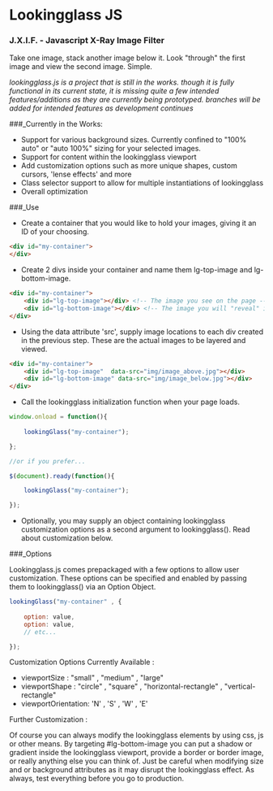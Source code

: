 # Lookingglass JS 
### J.X.I.F. - Javascript X-Ray Image Filter

Take one image, stack another image below it.
Look "through" the first image and view the second image.
Simple.

*lookingglass.js is a project that is still in the works. though it is fully functional in its current state, it is missing quite a few intended features/additions as they are currently being prototyped. branches will be added for intended features as development continues*

###_Currently in the Works:

* Support for various background sizes. Currently confined to "100% auto" or "auto 100%" sizing for your selected images.
* Support for content within the lookingglass viewport
* Add customization options such as more unique shapes, custom cursors, 'lense effects' and more
* Class selector support to allow for multiple instantiations of lookingglass
* Overall optimization

###_Use

* Create a container that you would like to hold your images, giving it an ID of your choosing.
```html
<div id="my-container">
</div>
```
* Create 2 divs inside your container and name them lg-top-image and lg-bottom-image.
```html
<div id="my-container">
	<div id="lg-top-image"></div> <!-- The image you see on the page -->
	<div id="lg-bottom-image"></div> <!-- The image you will "reveal" in the lookingglass -->
</div>
```
* Using the data attribute 'src', supply image locations to each div created in the previous step. These are the actual images to be layered and viewed.
```html
<div id="my-container">
	<div id="lg-top-image"  data-src="img/image_above.jpg"></div>
    <div id="lg-bottom-image" data-src="img/image_below.jpg"></div>
</div>
```
* Call the lookingglass initialization function when your page loads.
```javascript
window.onload = function(){
	
	lookingGlass("my-container");

};

//or if you prefer...

$(document).ready(function(){

    lookingGlass("my-container");

});
```
* Optionally, you may supply an object containing lookingglass customization options as a second argument to lookingglass(). Read about customization below.

###_Options

Lookingglass.js comes prepackaged with a few options to allow user customization. These options can be specified and enabled by passing them to lookingglass() via an Option Object.
```javascript
lookingGlass("my-container" , {
	
	option: value,
	option: value,
	// etc...

});
```
Customization Options Currently Available :

* viewportSize : "small" , "medium" , "large" 
* viewportShape : "circle" , "square" , "horizontal-rectangle" , "vertical-rectangle"
* viewportOrientation: 'N' , 'S' , 'W' , 'E'

Further Customization :

Of course you can always modify the lookingglass elements by using css, js or other means. By targeting #lg-bottom-image you can put a shadow or gradient inside the lookingglass viewport, provide a border or border image, or really anything else you can think of. Just be careful when modifying size and or background attributes as it may disrupt the lookingglass effect. As always, test everything before you go to production.
